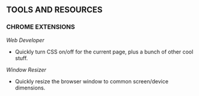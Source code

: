 ## TOOLS AND RESOURCES

### CHROME EXTENSIONS
*Web Developer*
- Quickly turn CSS on/off for the current page, plus a bunch of other cool stuff.

*Window Resizer*
- Quickly resize the browser window to common screen/device dimensions.